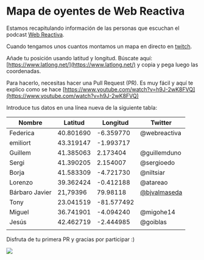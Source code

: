 # Mapa de oyentes de Web Reactiva

Estamos recapitulando información de las personas que escuchan el podcast [Web Reactiva](https://danielprimo.io/podcast).

Cuando tengamos unos cuantos montamos un mapa en directo en [twitch](https://twitch.tv/webreactiva).

Añade tu posición usando latitud y longitud. Búscate aquí: [https://www.latlong.net/](https://www.latlong.net/) y copia y pega luego las coordenadas.

Para hacerlo, necesitas hacer una Pull Request (PR). Es muy fácil y aquí te explico como se hace [https://www.youtube.com/watch?v=h9J-2wK8FVQ](https://www.youtube.com/watch?v=h9J-2wK8FVQ)

Introduce tus datos en una línea nueva de la siguiente tabla:

| Nombre   | Latitud   | Longitud   | Twitter      |
| -------- | --------- | ---------- | ------------ |
| Federica | 40.801690 | -6.359770  | @webreactiva |
| emiliort | 43.319147 | -1.993717  |              |
| Guillem  | 41.385063 | 2.173404   | @guillemduno |
| Sergi    | 41.390205 | 2.154007   | @sergioedo   |
| Borja    | 41.583309 | -4.721730  | @niltsiar    |
| Lorenzo  | 39.362424 | -0.412188  | @atareao     |
|Bárbaro Javier|21,79396|79.98118   | [@bjvalmaseda](https://twitter.com/bjvalmaseda)|
| Tony     | 23.041519 | -81.577492 |              |
| Miguel   | 36.741901 | -4.094240  | @migohe14    |
| Jesús    | 42.462719 | -2.444985  | @goiblas     |
|          |           |            |              |

Disfruta de tu primera PR y gracias por participar :)

![](https://user-images.githubusercontent.com/1122071/145976279-cdc0340a-8ec6-42b1-8b1b-deb6a64e7163.jpeg)
